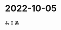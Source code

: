 # 2022-10-05

共 0 条

<!-- BEGIN WEIBO -->
<!-- 最后更新时间 Wed Oct 05 2022 18:25:54 GMT+0800 (China Standard Time) -->

<!-- END WEIBO -->
